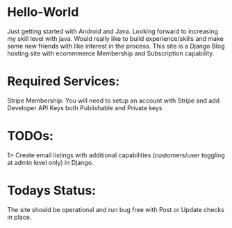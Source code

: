 # Hello-World
Just getting started with Android and Java. Looking forward to increasing my skill level with java. Would really like to build experience/skills and make some new friends with like interest in the process. This site is a Django Blog hosting site with ecommmerce Membership and Subscription capability. 

# Required Services:
Stripe Membership: You will need to setup an account with Stripe and add Developer API Keys both Publishable and Private keys

# TODOs:
1> Create email listings with additional capabilities (customers/user toggling at admin level only) in Django.  

# Todays Status:
The site should be operational and run bug free with Post or Update checks in place.  
